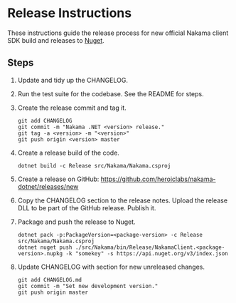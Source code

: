 Release Instructions
===

These instructions guide the release process for new official Nakama client SDK build and releases to [Nuget](https://www.nuget.org/packages/NakamaClient/).

## Steps

1. Update and tidy up the CHANGELOG.

2. Run the test suite for the codebase. See the README for steps.

3. Create the release commit and tag it.

   ```shell
   git add CHANGELOG
   git commit -m "Nakama .NET <version> release."
   git tag -a <version> -m "<version>"
   git push origin <version> master
   ```

4. Create a release build of the code.

   ```shell
   dotnet build -c Release src/Nakama/Nakama.csproj
   ```

5. Create a release on GitHub: https://github.com/heroiclabs/nakama-dotnet/releases/new

6. Copy the CHANGELOG section to the release notes. Upload the release DLL to be part of the GitHub release. Publish it.

7. Package and push the release to Nuget.

   ```shell
   dotnet pack -p:PackageVersion=<package-version> -c Release src/Nakama/Nakama.csproj
   dotnet nuget push ./src/Nakama/bin/Release/NakamaClient.<package-version>.nupkg -k "somekey" -s https://api.nuget.org/v3/index.json
   ```

8. Update CHANGELOG with section for new unreleased changes.

   ```shell
   git add CHANGELOG.md
   git commit -m "Set new development version."
   git push origin master
   ```
